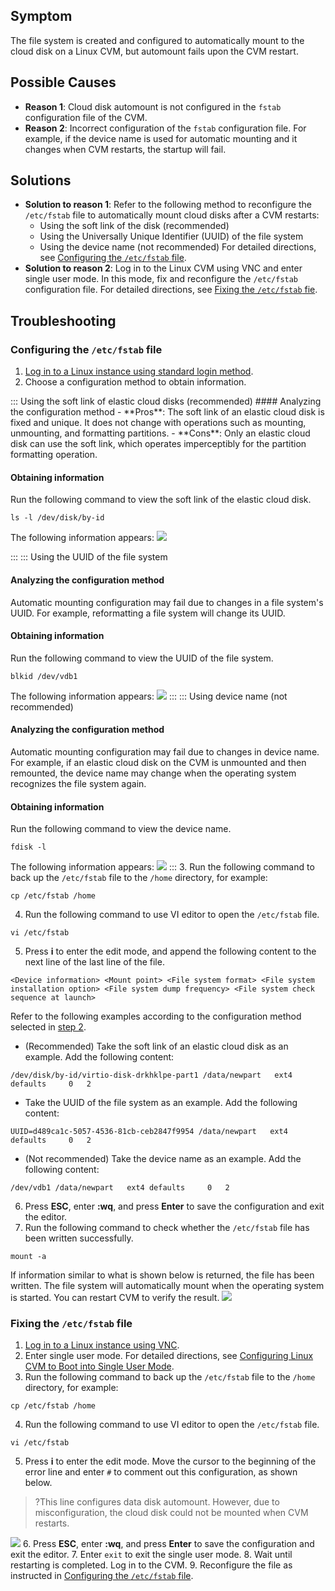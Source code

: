 ## Symptom
The file system is created and configured to automatically mount to the cloud disk on a Linux CVM, but automount fails upon the CVM restart.

## Possible Causes
- **Reason 1**: Cloud disk automount is not configured in the `fstab` configuration file of the CVM.
- **Reason 2**: Incorrect configuration of the `fstab` configuration file.
For example, if the device name is used for automatic mounting and it changes when CVM restarts, the startup will fail.

## Solutions
- **Solution to reason 1**:
Refer to the following method to reconfigure the `/etc/fstab` file to automatically mount cloud disks after a CVM restarts:
	- Using the soft link of the disk (recommended)
	- Using the Universally Unique Identifier (UUID) of the file system
	- Using the device name (not recommended)
	For detailed directions, see [Configuring the `/etc/fstab` file](#ConfigurationFile).
- **Solution to reason 2**:
Log in to the Linux CVM using VNC and enter single user mode. In this mode, fix and reconfigure the `/etc/fstab` configuration file. For detailed directions, see [Fixing the `/etc/fstab` fie](#RepairConfiguration).


## Troubleshooting
### Configuring the `/etc/fstab` file [](id:ConfigurationFile)
1. [Log in to a Linux instance using standard login method](https://intl.cloud.tencent.com/document/product/213/5436).
2. Choose a configuration method to obtain information.[](id:Step2)
<dx-tabs>
::: Using the soft link of elastic cloud disks (recommended)
#### Analyzing the configuration method
- **Pros**: The soft link of an elastic cloud disk is fixed and unique. It does not change with operations such as mounting, unmounting, and formatting partitions.
- **Cons**: Only an elastic cloud disk can use the soft link, which operates imperceptibly for the partition formatting operation.

#### Obtaining information
Run the following command to view the soft link of the elastic cloud disk.
```plaintext
ls -l /dev/disk/by-id
```
The following information appears:
![](https://main.qcloudimg.com/raw/99c7d8362b4313a0366adace46563bb7.png)

:::
::: Using the UUID of the file system
#### Analyzing the configuration method
Automatic mounting configuration may fail due to changes in a file system's UUID.
For example, reformatting a file system will change its UUID.

#### Obtaining information
Run the following command to view the UUID of the file system.
```plaintext
blkid /dev/vdb1
```
The following information appears:
![](https://main.qcloudimg.com/raw/a1f6204b8f95f71609571612ff45aa42.png)
:::
::: Using device name (not recommended)

#### Analyzing the configuration method
Automatic mounting configuration may fail due to changes in device name.
For example, if an elastic cloud disk on the CVM is unmounted and then remounted, the device name may change when the operating system recognizes the file system again.

#### Obtaining information
Run the following command to view the device name.
```plaintext
fdisk -l
```
The following information appears:
![](https://main.qcloudimg.com/raw/1d09eba0c658fed0e9f5303e273b5539.png)
:::
</dx-tabs>
3. Run the following command to back up the `/etc/fstab` file to the `/home` directory, for example:
```plaintext
cp /etc/fstab /home
```
4. Run the following command to use VI editor to open the `/etc/fstab` file.
```plaintext
vi /etc/fstab
```
5. Press **i** to enter the edit mode, and append the following content to the next line of the last line of the file.
```plaintext
<Device information> <Mount point> <File system format> <File system installation option> <File system dump frequency> <File system check sequence at launch>
```
Refer to the following examples according to the configuration method selected in [step 2](#Step2).
 - (Recommended) Take the soft link of an elastic cloud disk as an example. Add the following content:
```plaintext
/dev/disk/by-id/virtio-disk-drkhklpe-part1 /data/newpart   ext4 defaults     0   2
```
 - Take the UUID of the file system as an example. Add the following content:
```plaintext
UUID=d489ca1c-5057-4536-81cb-ceb2847f9954 /data/newpart   ext4 defaults     0   2
```
 - (Not recommended) Take the device name as an example. Add the following content:
```plaintext
/dev/vdb1 /data/newpart   ext4 defaults     0   2
```
6. Press **ESC**, enter **:wq**, and press **Enter** to save the configuration and exit the editor.
7. Run the following command to check whether the `/etc/fstab` file has been written successfully.
```plaintext
mount -a 
```
If information similar to what is shown below is returned, the file has been written. The file system will automatically mount when the operating system is started. You can restart CVM to verify the result.
![](https://main.qcloudimg.com/raw/4289f335d3373074d7fc799863fba498.png)

### Fixing the `/etc/fstab` file [](id:RepairConfiguration)
1. [Log in to a Linux instance using VNC](https://intl.cloud.tencent.com/document/product/213/32494).
2. Enter single user mode. For detailed directions, see [Configuring Linux CVM to Boot into Single User Mode](https://intl.cloud.tencent.com/document/product/213/34819).
3. Run the following command to back up the `/etc/fstab` file to the `/home` directory, for example:
```plaintext
cp /etc/fstab /home
```
4. Run the following command to use VI editor to open the `/etc/fstab` file.
```plaintext
vi /etc/fstab
```
5. Press **i** to enter the edit mode. Move the cursor to the beginning of the error line and enter `#` to comment out this configuration, as shown below.
>?This line configures data disk automount. However, due to misconfiguration, the cloud disk could not be mounted when CVM restarts.
>
 ![](https://main.qcloudimg.com/raw/2e6106588877801aa38fbe4af3dc52a6.png)
6. Press **ESC**, enter **:wq**, and press **Enter** to save the configuration and exit the editor.
7. Enter `exit` to exit the single user mode.
8. Wait until restarting is completed. Log in to the CVM.
9. Reconfigure the file as instructed in [Configuring the `/etc/fstab` file](#ConfigurationFile).


